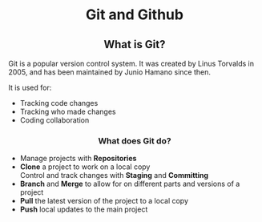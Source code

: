 <h1 align="center">Git and Github</h1>
<h2 align="center">What is Git?</h2> 
<p> Git is a popular version control system. It was created by Linus Torvalds in 
2005, and has been maintained by Junio Hamano since then. </p>
<p> It is used for: </p>
<ul>
<li>
Tracking code changes
</li>
<li>
Tracking who made changes
</li>
<li>
Coding collaboration
</li>
</ul>
<h3 align="center">What does Git do?</h3>
<ul>
<li>
Manage projects with <strong>Repositories</strong>
</li>
<li>
<strong>Clone</strong> a project to work on a local copy
</li>
Control and track changes with <strong>Staging</strong> and <strong>Committing</strong>
<li>
<strong>Branch</strong> and <strong>Merge</strong> to allow for on different parts and versions of a project
</li>
<li>
<strong>Pull</strong> the latest version of the project to a local copy
</li>
<li>
<strong>Push</strong> local updates to the main project
</li>
</ul>
